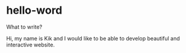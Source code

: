 # hello-word
What to write?


Hi, my name is Kik and I would like to be able to develop beautiful and interactive website.
